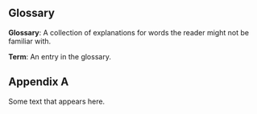 

## Glossary 


**Glossary**: A collection of explanations for words the reader might not be familiar with.


**Term**: An entry in the glossary.





## Appendix A

Some text that appears here.


[^1]: Glossary: A collection of explanations for words the reader might not be familiar with.

[^2]: Glossary: A collection of explanations for words the reader might not be familiar with.

[^3]: Term: An entry in the glossary.


